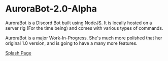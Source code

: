 # AuroraBot-2.0-Alpha #

AuroraBot is a Discord Bot built using NodeJS. It is locally hosted on a server rig (For the time being) and comes with various types of commands.

AuroraBot is a major Work-In-Progress. She's much more polished that her original 1.0 version, and is going to have a many more features.

[Splash Page](https://developerblue.github.io/AuroraBot-2.0) 
